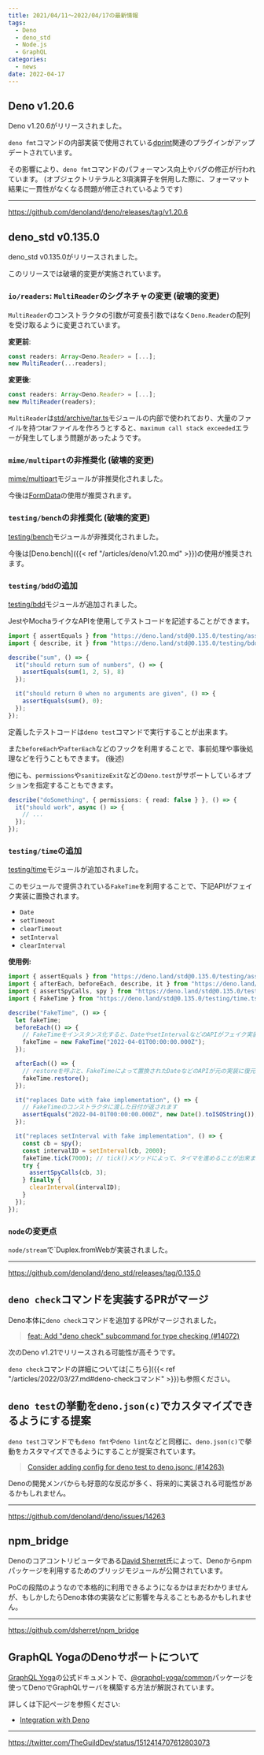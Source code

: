 ```yaml
---
title: 2021/04/11〜2022/04/17の最新情報
tags:
  - Deno
  - deno_std
  - Node.js
  - GraphQL
categories:
  - news
date: 2022-04-17
---
```


## Deno v1.20.6

Deno v1.20.6がリリースされました。

`deno fmt`コマンドの内部実装で使用されている[dprint](https://github.com/dprint/dprint)関連のプラグインがアップデートされています。

その影響により、`deno fmt`コマンドのパフォーマンス向上やバグの修正が行われています。 (オブジェクトリテラルと3項演算子を併用した際に、フォーマット結果に一貫性がなくなる問題が修正されているようです)

---

https://github.com/denoland/deno/releases/tag/v1.20.6

## deno_std v0.135.0

deno_std v0.135.0がリリースされました。

このリリースでは破壊的変更が実施されています。

### `io/readers`: `MultiReader`のシグネチャの変更 (**破壊的変更**)

`MultiReader`のコンストラクタの引数が可変長引数ではなく`Deno.Reader`の配列を受け取るように変更されています。

**変更前**:
        
```ts
const readers: Array<Deno.Reader> = [...];
new MultiReader(...readers);
```
        
**変更後**:
        
```ts
const readers: Array<Deno.Reader> = [...];
new MultiReader(readers);
```
        
`MultiReader`は[std/archive/tar.ts](https://deno.land/std@0.135.0/archive/tar.ts)モジュールの内部で使われており、大量のファイルを持つtarファイルを作ろうとすると、`maximum call stack exceeded`エラーが発生してしまう問題があったようです。

### `mime/multipart`の非推奨化 (**破壊的変更**)

[mime/multipart](https://deno.land/std@0.135.0/mime/multipart.ts)モジュールが非推奨化されました。

今後は[FormData](https://developer.mozilla.org/ja/docs/Web/API/FormData)の使用が推奨されます。

### `testing/bench`の非推奨化 (**破壊的変更**)

[testing/bench](https://deno.land/std@0.135.0/testing/bench.ts)モジュールが非推奨化されました。

今後は[Deno.bench]({{< ref "/articles/deno/v1.20.md" >}})の使用が推奨されます。

### `testing/bdd`の追加
    
[testing/bdd](https://deno.land/std@0.135.0/testing/bdd.ts)モジュールが追加されました。

JestやMochaライクなAPIを使用してテストコードを記述することができます。

```ts
import { assertEquals } from "https://deno.land/std@0.135.0/testing/asserts.ts";
import { describe, it } from "https://deno.land/std@0.135.0/testing/bdd.ts";

describe("sum", () => {
  it("should return sum of numbers", () => {
    assertEquals(sum(1, 2, 5), 8)
  });

  it("should return 0 when no arguments are given", () => {
    assertEquals(sum(), 0);
  });
});
```

定義したテストコードは`deno test`コマンドで実行することが出来ます。
    
また`beforeEach`や`afterEach`などのフックを利用することで、事前処理や事後処理などを行うこともできます。 (後述)

他にも、`permissions`や`sanitizeExit`などの`Deno.test`がサポートしているオプションを指定することもできます。
    
```ts
describe("doSomething", { permissions: { read: false } }, () => {
  it("should work", async () => {
    // ...
  });
});
```
    
### `testing/time`の追加

[testing/time](https://deno.land/std@0.135.0/testing/time.ts)モジュールが追加されました。

このモジュールで提供されている`FakeTime`を利用することで、下記APIがフェイク実装に置換されます。

- `Date`
- `setTimeout`
- `clearTimeout`
- `setInterval`
- `clearInterval`

**使用例:**
    
```ts
import { assertEquals } from "https://deno.land/std@0.135.0/testing/asserts.ts";
import { afterEach, beforeEach, describe, it } from "https://deno.land/std@0.135.0/testing/bdd.ts"
import { assertSpyCalls, spy } from "https://deno.land/std@0.135.0/testing/mock.ts";
import { FakeTime } from "https://deno.land/std@0.135.0/testing/time.ts";

describe("FakeTime", () => {
  let fakeTime;
  beforeEach(() => {
    // FakeTimeをインスタンス化すると、DateやsetIntervalなどのAPIがフェイク実装に置換されます
    fakeTime = new FakeTime("2022-04-01T00:00:00.000Z");
  });

  afterEach(() => {
    // restoreを呼ぶと、FakeTimeによって置換されたDateなどのAPIが元の実装に復元されます
    fakeTime.restore();
  });

  it("replaces Date with fake implementation", () => {
    // FakeTimeのコンストラクタに渡した日付が返されます
    assertEquals("2022-04-01T00:00:00.000Z", new Date().toISOString());
  });

  it("replaces setInterval with fake implementation", () => {
    const cb = spy();
    const intervalID = setInterval(cb, 2000);
    fakeTime.tick(7000); // tick()メソッドによって、タイマを進めることが出来ます
    try {
      assertSpyCalls(cb, 3);
    } finally {
      clearInterval(intervalID);
    }
  });
});
```
    
### `node`の変更点

`node/stream`で`Duplex.fromWebが実装されました。

---

https://github.com/denoland/deno_std/releases/tag/0.135.0

## `deno check`コマンドを実装するPRがマージ

Deno本体に`deno check`コマンドを追加するPRがマージされました。

> [feat: Add "deno check" subcommand for type checking (#14072)](https://github.com/denoland/deno/pull/14072)

次のDeno v1.21でリリースされる可能性が高そうです。

`deno check`コマンドの詳細については[こちら]({{< ref "/articles/2022/03/27.md#deno-checkコマンド" >}})も参照ください。

## `deno test`の挙動を`deno.json(c)`でカスタマイズできるようにする提案

`deno test`コマンドでも`deno fmt`や`deno lint`などと同様に、`deno.json(c)`で挙動をカスタマイズできるようにすることが提案されています。

> [Consider adding config for deno test to deno.jsonc (#14263)](https://github.com/denoland/deno/issues/14263)

Denoの開発メンバからも好意的な反応が多く、将来的に実装される可能性があるかもしれません。

---

https://github.com/denoland/deno/issues/14263

## npm_bridge

Denoのコアコントリビュータである[David Sherret](https://github.com/dsherret)氏によって、Denoからnpmパッケージを利用するためのブリッジモジュールが公開されています。

PoCの段階のようなので本格的に利用できるようになるかはまだわかりませんが、もしかしたらDeno本体の実装などに影響を与えることもあるかもしれません。

---

https://github.com/dsherret/npm_bridge

## GraphQL YogaのDenoサポートについて

[GraphQL Yoga](https://github.com/dotansimha/graphql-yoga)の公式ドキュメントで、[@graphql-yoga/common](https://www.npmjs.com/package/@graphql-yoga/common)パッケージを使ってDenoでGraphQLサーバを構築する方法が解説されています。

詳しくは下記ページを参照ください:

- [Integration with Deno](https://www.graphql-yoga.com/docs/integrations/integration-with-deno)

---

https://twitter.com/TheGuildDev/status/1512414707612803073

